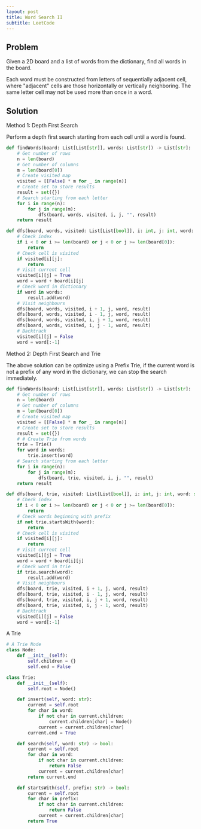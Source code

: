 ```yaml
---
layout: post
title: Word Search II
subtitle: LeetCode
---
```


## Problem
Given a 2D board and a list of words from the dictionary, find all words in the board.

Each word must be constructed from letters of sequentially adjacent cell, where "adjacent" cells are those horizontally or vertically neighboring. The same letter cell may not be used more than once in a word.

## Solution

Method 1: Depth First Search

Perform a depth first search starting from each cell until a word is found.
```python
def findWords(board: List[List[str]], words: List[str]) -> List[str]:
    # Get number of rows
    n = len(board)
    # Get number of columns
    m = len(board[0])
    # Create visited map
    visited = [[False] * m for _ in range(n)]
    # Create set to store results
    result = set({})
    # Search starting from each letter
    for i in range(n):
        for j in range(m):
            dfs(board, words, visited, i, j, "", result)
    return result

def dfs(board, words, visited: List[List[bool]], i: int, j: int, word: str, result: Set):
    # Check index
    if i < 0 or i >= len(board) or j < 0 or j >= len(board[0]):
        return
    # Check cell is visited
    if visited[i][j]:
        return
    # Visit current cell
    visited[i][j] = True
    word = word + board[i][j]
    # Check word in dictionary
    if word in words:
        result.add(word)
    # Visit neighbours
    dfs(board, words, visited, i + 1, j, word, result)
    dfs(board, words, visited, i - 1, j, word, result)
    dfs(board, words, visited, i, j + 1, word, result)
    dfs(board, words, visited, i, j - 1, word, result)
    # Backtrack
    visited[i][j] = False
    word = word[:-1]
```

Method 2: Depth First Search and Trie

The above solution can be optimize using a Prefix Trie, if the current word is not a prefix of any word in the dictionary, we can stop the search immediately.
```python
def findWords(board: List[List[str]], words: List[str]) -> List[str]:
    # Get number of rows
    n = len(board)
    # Get number of columns
    m = len(board[0])
    # Create visited map
    visited = [[False] * m for _ in range(n)]
    # Create set to store results
    result = set({})
    # # Create Trie from words
    trie = Trie()
    for word in words:
        trie.insert(word)
    # Search starting from each letter
    for i in range(n):
        for j in range(m):
            dfs(board, trie, visited, i, j, "", result)
    return result

def dfs(board, trie, visited: List[List[bool]], i: int, j: int, word: str, result: Set):
    # Check index
    if i < 0 or i >= len(board) or j < 0 or j >= len(board[0]):
        return
    # Check words beginning with prefix
    if not trie.startsWith(word):
        return
    # Check cell is visited
    if visited[i][j]:
        return
    # Visit current cell
    visited[i][j] = True
    word = word + board[i][j]
    # Check word in trie
    if trie.search(word):
        result.add(word)
    # Visit neighbours
    dfs(board, trie, visited, i + 1, j, word, result)
    dfs(board, trie, visited, i - 1, j, word, result)
    dfs(board, trie, visited, i, j + 1, word, result)
    dfs(board, trie, visited, i, j - 1, word, result)
    # Backtrack
    visited[i][j] = False
    word = word[:-1]
```

A Trie
```python
# A Trie Node
class Node:
    def __init__(self):
        self.children = {}
        self.end = False

class Trie:
    def __init__(self):
        self.root = Node()

    def insert(self, word: str):
        current = self.root
        for char in word:
            if not char in current.children:
                current.children[char] = Node()
            current = current.children[char]
        current.end = True

    def search(self, word: str) -> bool:
        current = self.root
        for char in word:
            if not char in current.children:
                return False
            current = current.children[char]
        return current.end

    def startsWith(self, prefix: str) -> bool:
        current = self.root
        for char in prefix:
            if not char in current.children:
                return False
            current = current.children[char]
        return True
```
